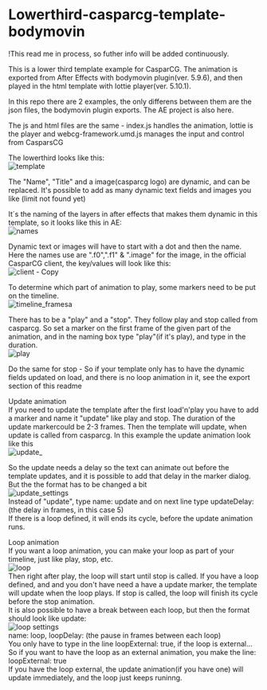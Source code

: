 # Lowerthird-casparcg-template-bodymovin
!This read me in process, so futher info will be added continuously.

This is a lower third template example for CasparCG. 
The animation is exported from After Effects with bodymovin plugin(ver. 5.9.6), and then played in the html template with lottie player(ver. 5.10.1).

In this repo there are 2 examples, the only differens between them are the json files, the bodymovin plugin exports. The AE project is also here.

The js and html files are the same - index.js handles the animation, lottie is the player and webcg-framework.umd.js manages the input and control from CasparsCG

The lowerthird looks like this:<br>
![template](https://user-images.githubusercontent.com/61490904/215807027-f6f5bd25-5fa6-4f50-b03f-a5d0f7e20a3b.JPG)

The "Name", "Title" and a image(casparcg logo) are dynamic, and can be replaced.
It's possible to add as many dynamic text fields and images you like (limit not found yet)

It´s the naming of the layers in after effects that makes them dynamic in this template, so it looks like this in AE:<br>
![names](https://user-images.githubusercontent.com/61490904/215814464-2f0f93e0-faf5-414a-a894-070aa41cf364.JPG)

Dynamic text or images will have to start with a dot and then the name.<br>
Here the names use are ".f0",".f1" & ".image" for the image, in the official CasparCG client, the key/values will look like this:<br>
![client - Copy](https://user-images.githubusercontent.com/61490904/215815595-ae321658-41fb-40f4-b73b-5a00ac42596e.jpg)

To determine which part of animation to play, some markers need to be put on the timeline.<br>
![timeline_framesa](https://user-images.githubusercontent.com/61490904/215841759-381487b5-e436-40df-a6ce-9373a2eeec37.JPG)<br>

There has to be a "play" and a "stop". They follow play and stop called from casparcg.
So set a marker on the first frame of the given part of the animation, and in the naming box type "play"(if it's play), and type in the duration. <br>
![play](https://user-images.githubusercontent.com/61490904/215842190-422ef16d-9721-4511-923a-014128a5b825.JPG)<br>

Do the same for stop - So if your template only has to have the dynamic fields updated on load, and there is no loop animation in it, see the export section of this readme<br>

Update animation<br>
If you need to update the template after the first load'n'play you have to add a marker and name it "update" like play and stop. The duration of the update markercould be 2-3 frames. Then the template will update, when update is called from casparcg. In this example the update animation look like this<br>
![update_](https://user-images.githubusercontent.com/61490904/215846389-9caa6f67-f0d7-4069-90bc-8d35288db52a.gif)

So the update needs a delay so the text can animate out before the template updates, and it is possible to add that delay in the marker dialog. But the the format has to be changed a bit<br>
![update_settings](https://user-images.githubusercontent.com/61490904/215847891-a169c8ce-4eed-42a5-b9b3-87fc84e64bd0.JPG)<br>
Instead of  "update", type name: update and on next line type updateDelay: (the delay in frames, in this case 5) <br>
If there is a loop defined, it will ends its cycle, before the update animation runs.

Loop animation<br>
If you want a loop animation, you can make your loop as part of your timeline, just like play, stop, etc.<br>![loop](https://user-images.githubusercontent.com/61490904/215852678-5abe4d43-8071-4fe2-be25-a5ef33b26059.gif)
<br> Then right after play, the loop will start until stop is called. If you have a loop defined, and and you don't have need a have a update marker, the template will update when the loop plays. If stop is called, the loop will finish its cycle before the stop animation. <br>It is also possible to have a break between each loop, but then the format should look like update:<br>
![loop settings](https://user-images.githubusercontent.com/61490904/215850429-3e171826-3193-4a7c-9468-c2f5de5a6092.JPG)<br>
name: loop, loopDelay: (the pause in frames between each loop) <br>
You only have to type in the line loopExternal: true, if the loop is external...  <br>
So if you want to have the loop as an external animation, you make the line: loopExternal: true<br>
If you have the loop external, the update animation(if you have one) will update immediately, and the loop just keeps runinng.










































